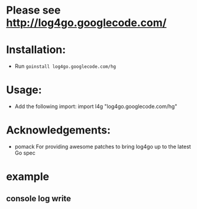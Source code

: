 # Please see http://log4go.googlecode.com/

# Installation:
- Run `goinstall log4go.googlecode.com/hg`

# Usage:
- Add the following import:
import l4g "log4go.googlecode.com/hg"

# Acknowledgements:
- pomack
  For providing awesome patches to bring log4go up to the latest Go spec


# example

## console log write
